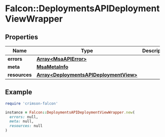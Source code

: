 # Falcon::DeploymentsAPIDeploymentViewWrapper

## Properties

| Name | Type | Description | Notes |
| ---- | ---- | ----------- | ----- |
| **errors** | [**Array&lt;MsaAPIError&gt;**](MsaAPIError.md) |  |  |
| **meta** | [**MsaMetaInfo**](MsaMetaInfo.md) |  |  |
| **resources** | [**Array&lt;DeploymentsAPIDeploymentView&gt;**](DeploymentsAPIDeploymentView.md) |  |  |

## Example

```ruby
require 'crimson-falcon'

instance = Falcon::DeploymentsAPIDeploymentViewWrapper.new(
  errors: null,
  meta: null,
  resources: null
)
```

